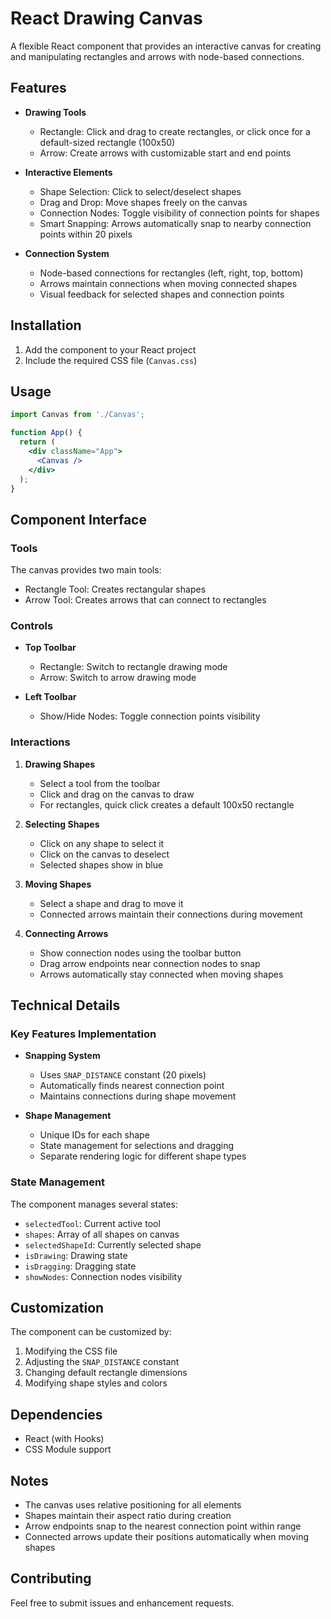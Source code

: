 # React Drawing Canvas

A flexible React component that provides an interactive canvas for creating and manipulating rectangles and arrows with node-based connections.

## Features

- **Drawing Tools**
  - Rectangle: Click and drag to create rectangles, or click once for a default-sized rectangle (100x50)
  - Arrow: Create arrows with customizable start and end points
  
- **Interactive Elements**
  - Shape Selection: Click to select/deselect shapes
  - Drag and Drop: Move shapes freely on the canvas
  - Connection Nodes: Toggle visibility of connection points for shapes
  - Smart Snapping: Arrows automatically snap to nearby connection points within 20 pixels

- **Connection System**
  - Node-based connections for rectangles (left, right, top, bottom)
  - Arrows maintain connections when moving connected shapes
  - Visual feedback for selected shapes and connection points

## Installation

1. Add the component to your React project
2. Include the required CSS file (`Canvas.css`)

## Usage

```jsx
import Canvas from './Canvas';

function App() {
  return (
    <div className="App">
      <Canvas />
    </div>
  );
}
```

## Component Interface

### Tools

The canvas provides two main tools:
- Rectangle Tool: Creates rectangular shapes
- Arrow Tool: Creates arrows that can connect to rectangles

### Controls

- **Top Toolbar**
  - Rectangle: Switch to rectangle drawing mode
  - Arrow: Switch to arrow drawing mode

- **Left Toolbar**
  - Show/Hide Nodes: Toggle connection points visibility

### Interactions

1. **Drawing Shapes**
   - Select a tool from the toolbar
   - Click and drag on the canvas to draw
   - For rectangles, quick click creates a default 100x50 rectangle

2. **Selecting Shapes**
   - Click on any shape to select it
   - Click on the canvas to deselect
   - Selected shapes show in blue

3. **Moving Shapes**
   - Select a shape and drag to move it
   - Connected arrows maintain their connections during movement

4. **Connecting Arrows**
   - Show connection nodes using the toolbar button
   - Drag arrow endpoints near connection nodes to snap
   - Arrows automatically stay connected when moving shapes

## Technical Details

### Key Features Implementation

- **Snapping System**
  - Uses `SNAP_DISTANCE` constant (20 pixels)
  - Automatically finds nearest connection point
  - Maintains connections during shape movement

- **Shape Management**
  - Unique IDs for each shape
  - State management for selections and dragging
  - Separate rendering logic for different shape types

### State Management

The component manages several states:
- `selectedTool`: Current active tool
- `shapes`: Array of all shapes on canvas
- `selectedShapeId`: Currently selected shape
- `isDrawing`: Drawing state
- `isDragging`: Dragging state
- `showNodes`: Connection nodes visibility

## Customization

The component can be customized by:
1. Modifying the CSS file
2. Adjusting the `SNAP_DISTANCE` constant
3. Changing default rectangle dimensions
4. Modifying shape styles and colors

## Dependencies

- React (with Hooks)
- CSS Module support

## Notes

- The canvas uses relative positioning for all elements
- Shapes maintain their aspect ratio during creation
- Arrow endpoints snap to the nearest connection point within range
- Connected arrows update their positions automatically when moving shapes

## Contributing

Feel free to submit issues and enhancement requests.